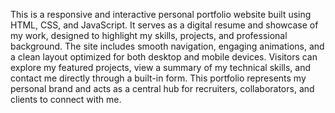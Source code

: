This is a responsive and interactive personal portfolio website built using HTML, CSS, and JavaScript. It serves as a digital resume and showcase of my work, designed to highlight my skills, projects, and professional background. The site includes smooth navigation, engaging animations, and a clean layout optimized for both desktop and mobile devices. Visitors can explore my featured projects, view a summary of my technical skills, and contact me directly through a built-in form. This portfolio represents my personal brand and acts as a central hub for recruiters, collaborators, and clients to connect with me.
